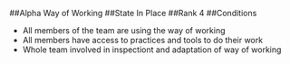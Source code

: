 ##Alpha
Way of Working
##State
In Place
##Rank
4
##Conditions
- All members of the team are using the way of working
- All members have access to practices and tools to do their work
- Whole team involved in inspectiont and adaptation of way of working
